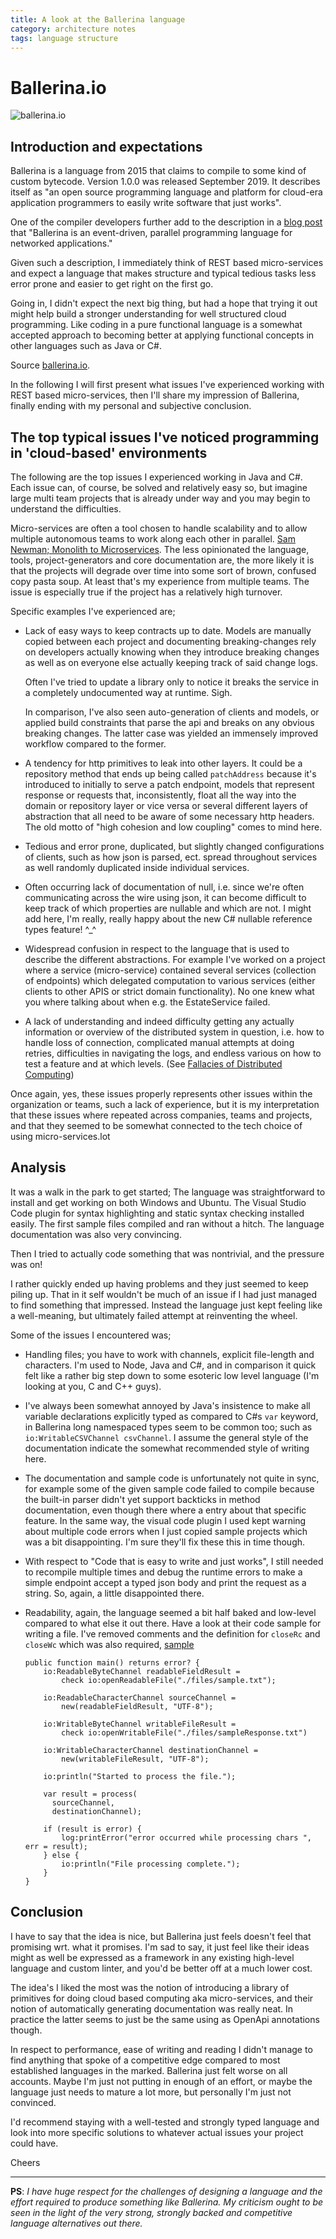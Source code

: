 ```yaml
---
title: A look at the Ballerina language 
category: architecture notes 
tags: language structure 
---
```


# Ballerina.io

![ballerina.io](/assets/ballerina-io.jpg "ballerina.io")

## Introduction and expectations

Ballerina is a language from 2015 that claims to compile to some kind of custom
bytecode. Version 1.0.0 was released September 2019. It describes itself as "an
open source programming language and platform for cloud-era application
programmers to easily write software that just works".

One of the compiler developers further add to the description in a [blog
post](https://medium.com/@sameerajayasoma/ballerina-runtime-evolution-f82305e4ab8e)
that "Ballerina is an event-driven, parallel programming language for networked
applications."

Given such a description, I immediately think of REST based micro-services and
expect a language that makes structure and typical tedious tasks less error
prone and easier to get right on the first go.

Going in, I didn't expect the next big thing, but had a hope that trying it out
might help build a stronger understanding for well structured cloud programming.
Like coding in a pure functional language is a somewhat accepted approach to
becoming better at applying functional concepts in other languages such as Java
or C#.

Source [ballerina.io](https://ballerina.io/).

In the following I will first present what issues I've experienced working with
REST based micro-services, then I'll share my impression of Ballerina, finally
ending with my personal and subjective conclusion.

## The top typical issues I've noticed programming in 'cloud-based' environments

The following are the top issues I experienced working in Java and C#. Each
issue can, of course, be solved and relatively easy so, but imagine large multi
team projects that is already under way and you may begin to understand the
difficulties.

Micro-services are often a tool chosen to handle scalability and to allow
multiple autonomous teams to work along each other in parallel. [Sam Newman;
Monolith to
Microservices](https://samnewman.io/books/monolith-to-microservices/). The less
opinionated the language, tools, project-generators and core documentation are,
the more likely it is that the projects will degrade over time into some sort of
brown, confused copy pasta soup. At least that's my experience from multiple
teams. The issue is especially true if the project has a relatively high
turnover.

Specific examples I've experienced are;

* Lack of easy ways to keep contracts up to date. Models are manually copied
  between each project and documenting breaking-changes rely on developers
  actually knowing when they introduce breaking changes as well as on everyone
  else actually keeping track of said change logs.

  Often I've tried to update a library only to notice it breaks the service in a
  completely undocumented way at runtime. Sigh.

  In comparison, I've also seen auto-generation of clients and models, or
  applied build constraints that parse the api and breaks on any obvious
  breaking changes. The latter case was yielded an immensely improved workflow
  compared to the former.

* A tendency for http primitives to leak into other layers. It could be a
  repository method that ends up being called `patchAddress` because it's
  introduced to initially to serve a patch endpoint, models that represent
  response or requests that, inconsistently, float all the way into the domain
  or repository layer or vice versa or several different layers of abstraction
  that all need to be aware of some necessary http headers. The old motto of
  "high cohesion and low coupling" comes to mind here.

* Tedious and error prone, duplicated, but slightly changed configurations of
  clients, such as how json is parsed, ect. spread throughout services as well
  randomly duplicated inside individual services.

* Often occurring lack of documentation of null, i.e. since we're often
  communicating across the wire using json, it can become difficult to keep
  track of which properties are nullable and which are not. I might add here,
  I'm really, really happy about the new C\# nullable reference types feature!
  ^_^

* Widespread confusion in respect to the language that is used to describe the
  different abstractions. For example I've worked on a project where a service
  (micro-service) contained several services (collection of endpoints) which
  delegated computation to various services (either clients to other APIS or
  strict domain functionality). No one knew what you where talking about when
  e.g. the EstateService failed.

* A lack of understanding and indeed difficulty getting any actually information
  or overview of the distributed system in question, i.e. how to handle loss of
  connection, complicated manual attempts at doing retries, difficulties in
  navigating the logs, and endless various on how to test a feature and at which
  levels. (See [Fallacies of Distributed
  Computing](https://en.wikipedia.org/wiki/Fallacies_of_distributed_computing))

Once again, yes, these issues properly represents other issues within the
organization or teams, such a lack of experience, but it is my interpretation
that these issues where repeated across companies, teams and projects, and that
they seemed to be somewhat connected to the tech choice of using
micro-services.lot

## Analysis

It was a walk in the park to get started; The language was straightforward to
install and get working on both Windows and Ubuntu. The Visual Studio Code
plugin for syntax highlighting and static syntax checking installed easily. The
first sample files compiled and ran without a hitch. The language documentation
was also very convincing.

Then I tried to actually code something that was nontrivial, and the pressure
was on!

I rather quickly ended up having problems and they just seemed to keep piling
up. That in it self wouldn't be much of an issue if I had just managed to find
something that impressed. Instead the language just kept feeling like a
well-meaning, but ultimately failed attempt at reinventing the wheel.

Some of the issues I encountered was;

* Handling files; you have to work with channels, explicit file-length and
  characters. I'm used to Node, Java and C#, and in comparison it quick felt
  like a rather big step down to some esoteric low level language (I'm looking
  at you, C and C++ guys).

* I've always been somewhat annoyed by Java's insistence to make all variable
  declarations explicitly typed as compared to C#s `var` keyword, in Ballerina
  long namespaced types seem to be common too; such as `io:WritableCSVChannel
  csvChannel`. I assume the general style of the documentation indicate the
  somewhat recommended style of writing here.

* The documentation and sample code is unfortunately not quite in sync, for
  example some of the given sample code failed to compile because the built-in
  parser didn't yet support backticks in method documentation, even though there
  where a entry about that specific feature. In the same way, the visual code
  plugin I used kept warning about multiple code errors when I just copied
  sample projects which was a bit disappointing. I'm sure they'll fix these this
  in time though.

* With respect to "Code that is easy to write and just works", I still needed to
  recompile multiple times and debug the runtime errors to make a simple
  endpoint accept a typed json body and print the request as a string. So,
  again, a little disappointed there.

* Readability, again, the language seemed a bit half baked and low-level
  compared to what else it out there. Have a look at their code sample for
  writing a file. I've removed comments and the definition for `closeRc` and
  `closeWc` which was also required,
  [sample](https://ballerina.io/learn/by-example/character-io.html)

  ```ballerina
  public function main() returns error? {
      io:ReadableByteChannel readableFieldResult =
          check io:openReadableFile("./files/sample.txt");

      io:ReadableCharacterChannel sourceChannel =
          new(readableFieldResult, "UTF-8");

      io:WritableByteChannel writableFileResult =
          check io:openWritableFile("./files/sampleResponse.txt")

      io:WritableCharacterChannel destinationChannel =
          new(writableFileResult, "UTF-8");

      io:println("Started to process the file.");

      var result = process(
        sourceChannel,
        destinationChannel);

      if (result is error) {
          log:printError("error occurred while processing chars ", err = result);
      } else {
          io:println("File processing complete.");
      }
  }
  ```

## Conclusion

I have to say that the idea is nice, but Ballerina just feels doesn't feel that
promising wrt. what it promises. I'm sad to say, it just feel like their ideas
might as well be expressed as a framework in any existing high-level language
and custom linter, and you'd be better off at a much lower cost.

The idea's I liked the most was the notion of introducing a library of
primitives for doing cloud based computing aka micro-services, and their notion
of automatically generating documentation was really neat. In practice the
latter seems to just be the same using as OpenApi annotations though.

In respect to performance, ease of writing and reading I didn't manage to find
anything that spoke of a competitive edge compared to most established languages
in the marked. Ballerina just felt worse on all accounts. Maybe I'm just not
putting in enough of an effort, or maybe the language just needs to mature a lot
more, but personally I'm just not convinced.

I'd recommend staying with a well-tested and strongly typed language and look
into more specific solutions to whatever actual issues your project could have.

Cheers

---

**PS**: *I have huge respect for the challenges of designing a language and the
effort required to produce something like Ballerina. My criticism ought to be
seen in the light of the very strong, strongly backed and competitive language
alternatives out there.*
